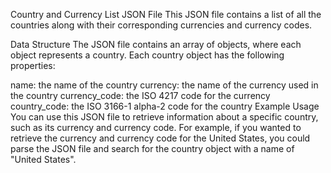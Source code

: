 Country and Currency List JSON File
This JSON file contains a list of all the countries along with their corresponding currencies and currency codes.

Data Structure
The JSON file contains an array of objects, where each object represents a country. Each country object has the following properties:

name: the name of the country
currency: the name of the currency used in the country
currency_code: the ISO 4217 code for the currency
country_code: the ISO 3166-1 alpha-2 code for the country
Example Usage
You can use this JSON file to retrieve information about a specific country, such as its currency and currency code. For example, if you wanted to retrieve the currency and currency code for the United States, you could parse the JSON file and search for the country object with a name of "United States".
